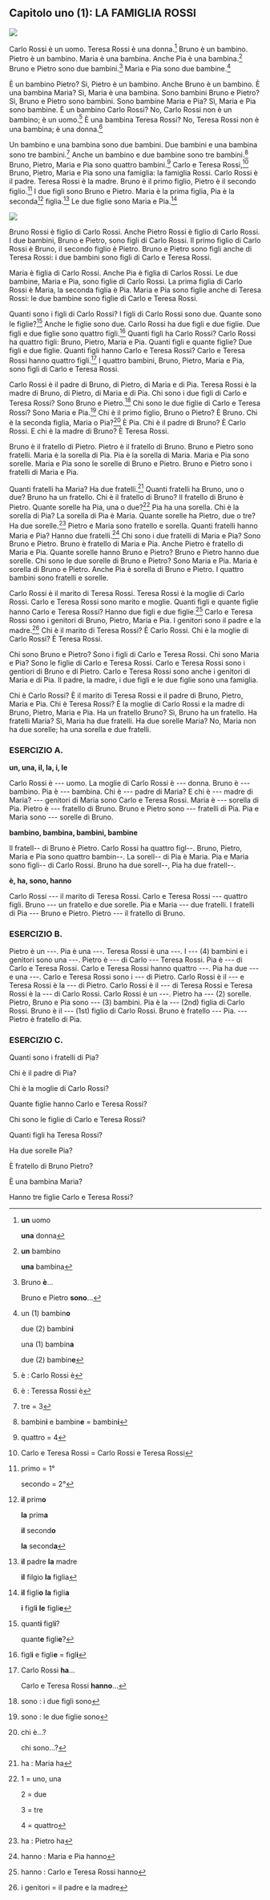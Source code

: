 ## Capitolo uno (1): LA FAMIGLIA ROSSI

![](https://lh3.googleusercontent.com/o7Mm32IGRv5HSwVDIJ701JCa4PapK32yg1EiES4pilFUzuWLXSgzgDpYAL-AkZUtj_lYqKgLOTYbM-wXZWBBy5VDb5A9ag23ykhoqN5Wc-O8hhrOyV6yIdhhUEweuo10eJCXttn0izD2cs4gRrRaMyG_IbBzvrDvuYfBCKKnXilIfouGyLHWASpK9s5MG30ubJkl5uhKECVR0pNL5mTmIzYROmsw3aAm6UzwWm2K2YwG0gdexUYXZCgMHvO19wirbpgcGEHDo06gWxSLG91aAP7cRRCHIaKv3GA2kX0T_llYqiEDWGvYl5nK5c4z1NAEInoWKPgKukQ28ln_CPR2CDXm-HYgMXIgFuqSes_tMVQgazKdnio2UrX3qf739Wrkpn8o63nerGUnq-DarYPDVZyG6pLHNQ7BP8DhySrC4dSJDPn8JOxCY3ABju1V7mxy8If0shzQu09dvcUI1kMHX_h5hn-8ZFY56NzWatL2ZhEj5V9aMHGo8wU_ZmARPdaD7oDlEkACpTV2NW1OfOFQ28e01NzYVz6KDNKAthfyfyNsP3EQBlzl8nNBSToJqlABY-Vli_Mx-7nLsk3BzUdRGe8_sFKCZ4cO01zFuPu9ynWlcYVwfToX36d_nlj3YpMv9HWbwMiZ0n916X3Z1dErqSh04Yq72JcB=w523-h339-no)

Carlo Rossi è un uomo. Teresa Rossi è una donna.[^1.1] Bruno è un bambino. Pietro è un bambino. Maria è una bambina. Anche Pia è una bambina.[^1.2] Bruno e Pietro sono due bambini.[^1.3] Maria e Pia sono due bambine.[^1.4]

È un bambino Pietro? Sì, Pietro è un bambino. Anche Bruno è un bambino. È una bambina Maria? Sì, Maria è una bambina. Sono bambini Bruno e Pietro? Sì, Bruno e Pietro sono bambini. Sono bambine Maria e Pia? Sì, Maria e Pia sono bambine. È un bambino Carlo Rossi? No, Carlo Rossi non è un bambino; è un uomo.[^1.5] È una bambina Teresa Rossi? No, Teresa Rossi non è una bambina; è una donna.[^1.6]

Un bambino e una bambina sono due bambini. Due bambini e una bambina sono tre bambini.[^1.7] Anche un bambino e due bambine sono tre bambini.[^1.8] Bruno, Pietro, Maria e Pia sono quattro bambini.[^1.9] Carlo e Teresa Rossi,[^1.10] Bruno, Pietro, Maria e Pia sono una famiglia: la famiglia Rossi. Carlo Rossi è il padre. Teresa Rossi è la madre. Bruno è il primo figlio, Pietro è il secondo figlio.[^1.12] I due figli sono Bruno e Pietro. Maria è la prima figlia, Pia è la seconda[^1.14] figlia.[^1.11] Le due figlie sono Maria e Pia.[^1.13]

![](https://lh3.googleusercontent.com/6kCMOX4ydp5-DHHbwqMuLN4F5sx2heOS24UnqByioiSQwkMO4-EFpNWV_8uhvmP5mRarLTW0hypeAnxsX1Y6xLw_VqZ1pwi1u3qUFD5ZGAj_aCJuXYGiimtvO584YRy7P1QBuN-8kzRRrFU3EaNsR_aVByev9vL5IdZKgXfdmhw_7JYPzySXMeviebRqzYEvH3-R1QkmZKaLehFMTZVR5zWxpoTALAfwzh86GrgIB16YYpVJcyZHxROY8cDImYlo5SwA76_npe7ziKKzzYZvKjVRLqY58ntaNWifNOn6Hzl2gOQxUPgVr4rJS_O2j6A2GvfqIpfU03wPjqr24W4MuBVTIAHzdOfRkKrVDyvEUItnjM6X0ll8M80yE6IKDeOOvj7KBJjbZvIy9gEZkBoFS3XmpXmHtFcNKlO6WpSLn6w9VARFCx0gCksF4SHaz8ZJsheRVBlR8oC8U2Q0nHVhd2qZSlBIy4QwUrm9cv7e1B5q1fIOHZk-svZJLJq7kh4VMnbAKYnWXScNJzQu1ZaftCCclQSo7kSXshGQmIusspC_u2bpYwqfRgvzLKPyWzdUg8Yhnc_UTpCSn2W4rQ6pFngVY9drWSvv3ebG1XIkQGjMk0SFNo-S_7YgrhNs_JM3YyOm_fuBeyIp6Vq772_GyBsV417aA-9g=w473-h403-no)

Bruno Rossi è figlio di Carlo Rossi. Anche Pietro Rossi è figlio di Carlo Rossi. I due bambini, Bruno e Pietro, sono figli di Carlo Rossi. Il primo figlio di Carlo Rossi è Bruno, il  secondo figlio è Pietro. Bruno e Pietro sono figli anche di Teresa Rossi: i due bambini sono figli di Carlo e Teresa Rossi.

Maria è figlia di Carlo Rossi. Anche Pia è figlia di Carlos Rossi. Le due bambine, Maria e Pia, sono figlie di Carlo Rossi. La prima figlia di Carlo Rossi è Maria, la seconda figlia è Pia. Maria e Pia sono figlie anche di Teresa Rossi: le due bambine sono figlie di Carlo e Teresa Rossi.

Quanti sono i figli di Carlo Rossi? I figli di Carlo Rossi sono due. Quante sono le figlie?[^1.15] Anche le figlie sono due. Carlo Rossi ha due figli e due figlie. Due figli e due figlie sono quattro figli.[^1.16] Quanti figli ha Carlo Rossi? Carlo Rossi ha quattro figli: Bruno, Pietro, Maria e Pia. Quanti figli e quante figlie? Due figli e due figlie. Quanti figli hanno Carlo e Teresa Rossi? Carlo e Teresa Rossi hanno quattro figli.[^1.17] I quattro bambini, Bruno, Pietro, Maria e Pia, sono figli di Carlo e Teresa Rossi.

Carlo Rossi è il padre di Bruno, di Pietro, di Maria e di Pia. Teresa Rossi è la madre di Bruno, di Pietro, di Maria e di Pia. Chi sono i due figli di Carlo e Teresa Rossi? Sono Bruno e Pietro.[^1.18] Chi sono le due figlie di Carlo e Teresa Rossi? Sono Maria e Pia.[^1.19] Chi è il primo figlio, Bruno o Pietro? È Bruno. Chi è la seconda figlia, Maria o Pia?[^1.20] È Pia. Chi è il padre di Bruno? È Carlo Rossi. E chi è la madre di Bruno? È Teresa Rossi.

Bruno è il fratello di Pietro. Pietro è il fratello di Bruno. Bruno e Pietro sono fratelli. Maria è la sorella di Pia. Pia è la sorella di Maria. Maria e Pia sono sorelle. Maria e Pia sono le sorelle di Bruno e Pietro. Bruno e Pietro sono i fratelli di Maria e Pia.

Quanti fratelli ha Maria? Ha due fratelli.[^1.21] Quanti fratelli ha Bruno, uno o due? Bruno ha un fratello. Chi è il fratello di Bruno? Il fratello di Bruno è Pietro. Quante sorelle ha Pia, una o due?[^1.22] Pia ha una sorella. Chi è la sorella di Pia? La sorella di Pia è Maria. Quante sorelle ha Pietro, due o tre? Ha due sorelle.[^1.23] Pietro e Maria sono fratello e sorella. Quanti fratelli hanno Maria e Pia? Hanno due fratelli.[^1.24] Chi sono i due fratelli di Maria e Pia? Sono Bruno e Pietro. Bruno è fratello di Maria e Pia. Anche Pietro è fratello di Maria e Pia. Quante sorelle hanno Bruno e Pietro? Bruno e Pietro hanno due sorelle. Chi sono le due sorelle di Bruno e Pietro? Sono Maria e Pia. Maria è sorella di Bruno e Pietro. Anche Pia è sorella di Bruno e Pietro. I quattro bambini sono fratelli e sorelle.

Carlo Rossi è il marito di Teresa Rossi. Teresa Rossi è la moglie di Carlo Rossi. Carlo e Teresa Rossi sono marito e moglie. Quanti figli e quante figlie hanno Carlo e Teresa Rossi? Hanno due figli e due figlie.[^1.25] Carlo e Teresa Rossi sono i genitori di Bruno, Pietro, Maria e Pia. I genitori sono il padre e la madre.[^1.26] Chi è il marito di Teresa Rossi? È Carlo Rossi. Chi è la moglie di Carlo Rossi? È Teresa Rossi.

Chi sono Bruno e Pietro? Sono i figli di Carlo e Teresa Rossi. Chi sono Maria e Pia? Sono le figlie di Carlo e Teresa Rossi. Carlo e Teresa Rossi sono i gentiori di Bruno e di Pietro. Carlo e Teresa Rossi sono anche i genitori di Maria e di Pia. Il padre, la madre, i due figli e le due figlie sono una famiglia.

Chi è Carlo Rossi? È il marito di Teresa Rossi e il padre di Bruno, Pietro, Maria e Pia. Chi è Teresa Rossi? È la moglie di Carlo Rossi e la madre di Bruno, Pietro, Maria e Pia. Ha un fratello Bruno? Sì, Bruno ha un fratello. Ha fratelli Maria? Sì, Maria ha due fratelli. Ha due sorelle Maria? No, Maria non ha due sorelle; ha una sorella e due fratelli.



### ESERCIZIO A.

**un, una, il, la, i, le**

Carlo Rossi è --- uomo. La moglie di Carlo Rossi è --- donna. Bruno è --- bambino. Pia è --- bambina. Chi è --- padre di Maria? E chi è --- madre di Maria? --- genitori di Maria sono Carlo e Teresa Rossi. Maria è --- sorella di Pia. Pietro è --- fratello di Bruno. Bruno e Pietro sono --- fratelli di Pia. Pia e Maria sono --- sorelle di Bruno.

**bambino, bambina, bambini, bambine**

Il fratell-- di Bruno è Pietro. Carlo Rossi ha quattro figl--. Bruno, Pietro, Maria e Pia sono quattro bambin--. La sorell-- di Pia è Maria. Pia e Maria sono figli-- di Carlo Rossi. Bruno ha due sorell--, Pia ha due fratell--.

**è, ha, sono, hanno**

Carlo Rossi --- il marito di Teresa Rossi. Carlo e Teresa Rossi --- quattro figli. Bruno --- un fratello e due sorelle. Pia e Maria --- due fratelli. I fratelli di Pia --- Bruno e Pietro. Pietro --- il fratello di Bruno.



### ESERCIZIO B.

Pietro è un ---. Pia è una ---. Teresa Rossi è una ---. I --- (4) bambini e i genitori sono una ---. Pietro è --- di Carlo --- Teresa Rossi. Pia è --- di Carlo e Teresa Rossi. Carlo e Teresa Rossi hanno quattro ---. Pia ha due --- e una ---. Carlo e Teresa Rossi sono i --- di Pietro. Carlo Rossi è il --- e Teresa Rossi è la --- di Pietro. Carlo Rossi è il --- di Teresa Rossi e Teresa Rossi è la --- di Carlo Rossi. Carlo Rossi è un ---. Pietro ha --- (2) sorelle. Pietro, Bruno e Pia sono --- (3) bambini. Pia è la --- (2nd) figlia di Carlo Rossi. Bruno è il --- (1st) figlio di Carlo Rossi. Bruno è fratello --- Pia. --- Pietro è fratello di Pia.



### ESERCIZIO C.

Quanti sono i fratelli di Pia?

Chi è il padre di Pia?

Chi è la moglie di Carlo Rossi?

Quante figlie hanno Carlo e Teresa Rossi?

Chi sono le figlie di Carlo e Teresa Rossi?

Quanti figli ha Teresa Rossi?

Ha due sorelle Pia?

È fratello di Bruno Pietro?

È una bambina Maria?

Hanno tre figlie Carlo e Teresa Rossi?

<!---
Footnotes
-->

[^1.1]: **un** uomo

	**una** donna

[^1.2]: **un** bambino

	**una** bambina

[^1.3]: Bruno **è**...

	Bruno e Pietro **sono**...

[^1.4]: un (1) bambin**o**

	due (2) bambin**i**

	una (1) bambin**a**

	due (2) bambin**e**

[^1.5]: è : Carlo Rossi è

[^1.6]: è : Teressa Rossi è

[^1.7]: tre = 3

[^1.8]: bambin**i** e bambin**e** = bambin**i**

[^1.9]: quattro = 4

[^1.10]: Carlo e Teresa Rossi = Carlo Rossi e Teresa Rossi

[^1.11]: **il** padre **la** madre

	**il** filgio **la** figlia

[^1.12]: primo = 1°

	secondo = 2°

[^1.13]: **il** figli**o** **la** figli**a**

	**i** figl**i** **le** figli**e**

[^1.14]: **il** prim**o**

	**la** prim**a**

	**il** second**o**

	**la** second**a**

[^1.15]: quant**i** figl**i**?

	quant**e** figli**e**?

[^1.16]: figl**i** e figli**e** = figl**i**

[^1.17]: Carlo Rossi **ha**...

	Carlo e Teresa Rossi **hanno**...

[^1.18]: sono : i due figli sono

[^1.19]: sono : le due figlie sono

[^1.20]: chi è...?

	chi sono...?

[^1.21]: ha : Maria ha

[^1.22]: 1 = uno, una

	2 = due

	3 = tre

	4 = quattro

[^1.23]: ha : Pietro ha

[^1.24]: hanno : Maria e Pia hanno

[^1.25]: hanno : Carlo e Teresa Rossi hanno

[^1.26]: i genitori = il padre e la madre
<!--stackedit_data:
eyJoaXN0b3J5IjpbLTQxMjEwOTcyOV19
-->